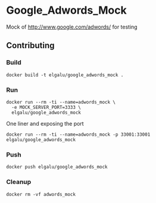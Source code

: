 # Google_Adwords_Mock
Mock of http://www.google.com/adwords/ for testing

## Contributing

### Build

    docker build -t elgalu/google_adwords_mock .

### Run

    docker run --rm -ti --name=adwords_mock \
      -e MOCK_SERVER_PORT=3333 \
      elgalu/google_adwords_mock

One liner and exposing the port

    docker run --rm -ti --name=adwords_mock -p 33001:33001 elgalu/google_adwords_mock

### Push

    docker push elgalu/google_adwords_mock

### Cleanup

    docker rm -vf adwords_mock
